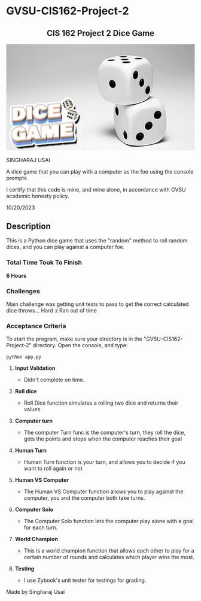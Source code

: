# GVSU-CIS162-Project-2

<h2 align="center">
CIS 162 Project 2 Dice Game
</h2>
<div align="center">
   <img src="./images/Dice-Game-Cover.png" alt="coverimage">
</div>

SINGHARAJ USAI

A dice game that you can play with a computer as the foe using the console prompts

I certify that this code is mine, and mine alone, in accordance with GVSU academic honesty policy.

10/20/2023

## Description
This is a Python dice game that uses the "random" method to roll random dices, and you can play against a computer foe.

### Total Time Took To Finish
**6 Hours**

### Challenges

Main challenge was getting unit tests to pass to get the correct calculated dice throws... Hard :( Ran out of time

### Acceptance Criteria

To start the program, make sure your directory is in the "GVSU-CIS162-Project-2" directory. Open the console, and type:
```pycon
python app.py
```

1. **Input Validation**
    * Didn't complete on time.

2. **Roll dice**
    * Roll Dice function simulates a rolling two dice and returns their values

3. **Computer turn**
    * The computer Turn func is the computer's turn, they roll the dice, gets the points and stops when the computer reaches their goal

4. **Human Turn**
    * Human Turn function is your turn, and allows you to decide if you want to roll again or not

5. **Human VS Computer**
    *  The Human VS Computer function allows you to play against the computer, you and the computer both take turns.

7. **Computer Solo**
   * The Computer Solo function lets the computer play alone with a goal for each turn.

8. **World Champion**
    * This is a world champion function that allows each other to play for a certain number of rounds and calculates which player wins the most.

7. **Testing**
    * I use Zybook's unit tester for testings for grading.

Made by Singharaj Usai